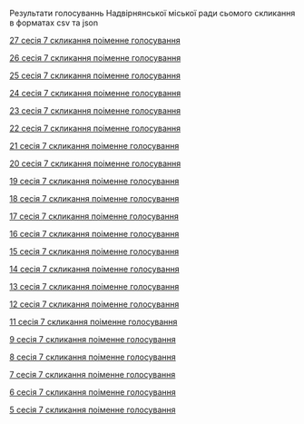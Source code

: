 <html><head><meta charset="utf-8" /><p>Результати голосуваннь Надвірнянської міської ради сьомого скликання в форматах csv та json</p>
<p><a href="7/27/">27 сесія 7 скликання поіменне голосування</p></a>
<html><head><meta charset="utf-8" /><p><a href="7/26/">26 сесія 7 скликання поіменне голосування</p></a>
<html><head><meta charset="utf-8" /><p><a href="7/25/">25 сесія 7 скликання поіменне голосування</p></a>
<html><head><meta charset="utf-8" /><p><a href="7/24/">24 сесія 7 скликання поіменне голосування</p></a>
<html><head><meta charset="utf-8" /><p><a href="7/23/">23 сесія 7 скликання поіменне голосування</p></a>
<html><head><meta charset="utf-8" /><p><a href="7/22/">22 сесія 7 скликання поіменне голосування</p></a>
<html><head><meta charset="utf-8" /><p><a href="7/21/">21 сесія 7 скликання поіменне голосування</p></a>
<html><head><meta charset="utf-8" /><p><a href="7/20/">20 сесія 7 скликання поіменне голосування</p></a>
<html><head><meta charset="utf-8" /><p><a href="7/19/">19 сесія 7 скликання поіменне голосування</p></a>
<html><head><meta charset="utf-8" /><p><a href="7/18/">18 сесія 7 скликання поіменне голосування</p></a>
<html><head><meta charset="utf-8" /><p><a href="7/17/">17 сесія 7 скликання поіменне голосування</p></a>
<html><head><meta charset="utf-8" /><p><a href="7/16/">16 сесія 7 скликання поіменне голосування</p></a>
<html><head><meta charset="utf-8" /><p><a href="7/15/">15 сесія 7 скликання поіменне голосування</p></a>
<html><head><meta charset="utf-8" /><p><a href="7/14/">14 сесія 7 скликання поіменне голосування</p></a>
<html><head><meta charset="utf-8" /><p><a href="7/13/">13 сесія 7 скликання поіменне голосування</p></a>
<html><head><meta charset="utf-8" /><p><a href="7/12/">12 сесія 7 скликання поіменне голосування</p></a>
<html><head><meta charset="utf-8" /><p><a href="7/11/">11 сесія 7 скликання поіменне голосування</p></a>
<html><head><meta charset="utf-8" /><p><a href="7/9/">9 сесія 7 скликання поіменне голосування</p></a>
<html><head><meta charset="utf-8" /><p><a href="7/8/">8 сесія 7 скликання поіменне голосування</p></a>
<html><head><meta charset="utf-8" /><p><a href="7/7/">7 сесія 7 скликання поіменне голосування</p></a>
<html><head><meta charset="utf-8" /><p><a href="7/6/">6 сесія 7 скликання поіменне голосування</p></a>
<html><head><meta charset="utf-8" /><p><a href="7/5/">5 сесія 7 скликання поіменне голосування</p></a>
